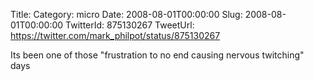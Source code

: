 Title: 
Category: micro
Date: 2008-08-01T00:00:00
Slug: 2008-08-01T00:00:00
TwitterId: 875130267
TweetUrl: https://twitter.com/mark_philpot/status/875130267

Its been one of those "frustration to no end causing nervous twitching" days